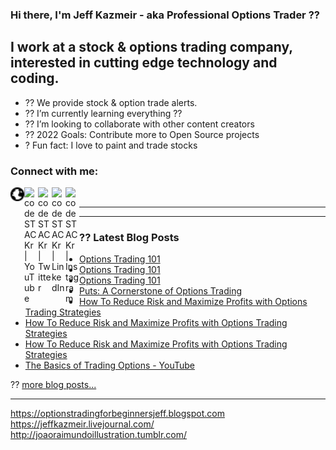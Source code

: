 

<!--
**jeffkazmeir/jeffkazmeir** is a ✨ _special_ ✨ repository because its `README.md` (this file) appears on your GitHub profile.

Here are some ideas to get you started:

- 🔭 I’m currently working on ...
- 🌱 I’m currently learning ...
- 👯 I’m looking to collaborate on ...
- 🤔 I’m looking for help with ...
- 💬 Ask me about ...
- 📫 How to reach me: ...
- 😄 Pronouns: ...
- ⚡ Fun fact: ...
-->
### Hi there, I'm Jeff Kazmeir - aka Professional Options Trader ??
## I work at a stock & options trading company, interested in cutting edge technology and coding.

- ?? We provide stock & option trade alerts.
- ?? I’m currently learning everything ??
- ?? I’m looking to collaborate with other content creators
- ?? 2022 Goals: Contribute more to Open Source projects
- ? Fun fact: I love to paint and trade stocks


### Connect with me:

[<img align="left" alt="codeSTACKr.com" width="22px" src="https://raw.githubusercontent.com/iconic/open-iconic/master/svg/globe.svg" />][website]
[<img align="left" alt="codeSTACKr | YouTube" width="22px" src="https://cdn.jsdelivr.net/npm/simple-icons@v3/icons/youtube.svg" />][youtube]
[<img align="left" alt="codeSTACKr | Twitter" width="22px" src="https://cdn.jsdelivr.net/npm/simple-icons@v3/icons/twitter.svg" />][twitter]
[<img align="left" alt="codeSTACKr | LinkedIn" width="22px" src="https://cdn.jsdelivr.net/npm/simple-icons@v3/icons/linkedin.svg" />][linkedin]
[<img align="left" alt="codeSTACKr | Instagram" width="22px" src="https://cdn.jsdelivr.net/npm/simple-icons@v3/icons/instagram.svg" />][instagram]

<br />

---

---

### ?? Latest Blog Posts

<!-- BLOG-POST-LIST:START -->
- [Options Trading 101](https://optionstradingforbeginnersjeff.blogspot.com/2021/10/options-trading-101.html)
- [Options Trading 101](https://howtotradeoptionsforbeginners.wordpress.com/2021/10/06/options-trading-101/)
- [Options Trading 101](https://optionstradingforbeginnersjeff.blogspot.com/2021/10/options-trading-101.html)
- [Puts: A Cornerstone of Options Trading](https://howtotradeoptionsforbeginners.wordpress.com/2021/09/27/puts-a-cornerstone-of-options-trading/)
- [How To Reduce Risk and Maximize Profits with Options Trading Strategies](https://howtotradeoptionsforbeginners.wordpress.com/2021/09/27/how-to-reduce-risk-and-maximize-profits-with-options-trading-strategies/)
- [How To Reduce Risk and Maximize Profits with Options Trading Strategies](https://optionstradingforbeginnersjeff.blogspot.com/2021/09/how-to-reduce-risk-and-maximize-profits.html)
- [How To Reduce Risk and Maximize Profits with Options Trading Strategies](https://optionstradingforbeginnersjeff.blogspot.com/2021/09/how-to-reduce-risk-and-maximize-profits.html)
- [The Basics of Trading Options - YouTube](https://www.youtube.com/watch?v=KhOsFSrA_mg&feature=youtu.be)
<!-- BLOG-POST-LIST:END -->

?? [more blog posts...](https://theministerofcapitalism.com/blog/)

---


[website]: https://kingtradingsystems.com/blog/
[twitter]: https://twitter.com/optionstradejef
[youtube]: https://www.youtube.com/channel/UCEo82TuA0YdbXyO2oPecIHQ
[instagram]: https://tradingoptionsforbeginners.medium.com
[linkedin]: https://ca.linkedin.com/in/theministerofcapitalism
 https://optionstradingforbeginnersjeff.blogspot.com
 https://jeffkazmeir.livejournal.com/
 http://joaoraimundoillustration.tumblr.com/



